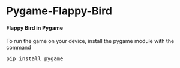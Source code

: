 # Pygame-Flappy-Bird

#### Flappy Bird in Pygame

 To run the game on your device, install the pygame module with the command
 
 <pre>pip install pygame</pre>
